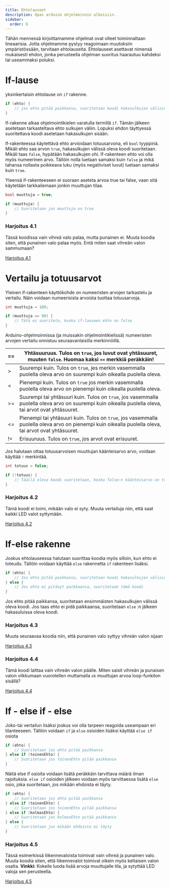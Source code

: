 ```yaml
---
title: Ehtolauseet
description: Opas arduino ohjelmoinnin alkeisiin.
sidebar:
  order: 6
---
```


Tähän mennessä kirjoittamamme ohjelmat ovat olleet toiminnaltaan lineaarisia. Jotta ohjelmamme pystyy reagoimaan muutoksiin ympäristössään, tarvitaan ehtolauseita. Ehtolauseet asettavat nimensä mukaisesti ehdon, jonka perusteella ohjelman suoritus haarautuu kahdeksi tai useammaksi poluksi.

# If-lause

yksinkertaisin ehtolause on `if` rakenne.

```c
if (ehto) {
	// jos ehto pitää paikkansa, suoritetaan koodi hakasulkujen välissä
}
```

If-rakenne alkaa ohjelmointikielen varatulla termillä `if`. Tämän jälkeen asetetaan tarkasteltava ehto sulkujen väliin. Lopuksi ehdon täyttyessä suoritettava koodi asetetaan hakasulkujen sisään.

If-rakenteessa käytettävä ehto arvioidaan totuusarvona, eli `bool` tyyppinä. Mikäli ehto saa arvon `true`, hakasulkujen välissä oleva koodi suoritetaan. Mikäli taas `false`, hypätään hakasulkujen ohi. If-rakenteen ehto voi olla myös numeerinen arvo. Tällöin nolla luetaan samaksi kuin `false` ja mikä tahansa nollasta poikkeava luku (myös negatiiviset luvut) luetaan samaksi kuin `true`.

Yleensä if-rakenteeseen ei suoraan aseteta arvoa true tai false, vaan sitä käytetään tarkkailemaan jonkin muuttujan tilaa.

```c
bool muuttuja = true;

if (muuttuja) {
	// Suoritetaan jos muuttuja on true
}
```

### Harjoitus 4.1

Tässä koodissa vain vihreä valo palaa, mutta punainen ei. Muuta koodia siten, että punainen valo palaa myös. Entä miten saat vihreän valon sammumaan?

<a href="https://wokwi.com/projects/401650299392099329" target="_blank" rel="noopener noreferrer" >Harjoitus 4.1</a>

# Vertailu ja totuusarvot

Yleinen if-rakenteen käyttökohde on numeeristen arvojen tarkastelu ja vertailu. Näin voidaan numeerisista arvoista tuottaa totuusarvoja.

```c
int muuttuja = 100;

if (muuttuja == 90) {
	// Tätä ei suoriteta, koska if-lauseen ehto on false
}
```

Arduino-ohjelmoinnissa (ja muissakin ohjelmointikielissä) numeeristen arvojen vertailu onnistuu seuraavanlaisilla merkinnöillä.

| == | Yhtäsuuruus. Tulos on `true`, jos luvut ovat yhtäsuuret, muuten `false`. **Huomaa kaksi `==` merkkiä peräkkäin!** |
| --- | --- |
| > | Suurempi kuin. Tulos on `true`, jes merkin vasemmalla puolella oleva arvo on suurempi kuin oikealla puolella oleva. |
| < | Pienempi kuin. Tulos on `true` jos merkin vasemmalla puolella oleva arvo on pienempi kuin oikealla puolella oleva. |
| >= | Suurempi tai yhtäsuuri kuin. Tulos on `true`, jos vasemmalla puolella oleva arvo on suurempi kuin oikealla puolella oleva, tai arvot ovat yhtäsuuret. |
| <= | Pienempi tai yhtäsuuri kuin. Tulos on `true`, jos vasemmalla puolella oleva arvo on pienempi kuin oikealla puolella oleva, tai arvot ovat yhtäsuuret. |
| != | Erisuuruus. Tulos on `true`, jos arvot ovat erisuuret. |

Jos halutaan ottaa totuusarvoisen muuttujan käänteisarvo arvo, voidaan käyttää `!` merkintää.

```c
int totuus = false;

if (!totuus) {
	// Täällä oleva koodi suoritetaan, koska false:n käänteisarvo on true
}
```

### Harjoitus 4.2

Tämä koodi ei toimi, mikään valo ei syty. Muuta vertailuja niin, että saat kaikki LED valot syttymään.

<a href="https://wokwi.com/projects/401651191367555073" target="_blank" rel="noopener noreferrer">Harjoitus 4.2</a>

# If-else rakenne

Joskus ehtolauseessa halutaan suorittaa koodia myös silloin, kun ehto ei toteudu. Tällöin voidaan käyttää `else` rakennetta `if` rakenteen lisäksi.

```c
if (ehto) {
	// Jos ehto pitää paikkansa, suoritetaan koodi hakasulkujen välissä
} else {
	// Jos ehto ei pitänyt paikkaansa, suoritetaan tämä koodi
}
```

Jos ehto pitää paikkansa, suoritetaan ensimmäisten hakasulkujen välissä oleva koodi. Jos taas ehto ei pidä paikkaansa, suoritetaan `else` :n jälkeen hakasuluissa oleva koodi.

### Harjoitus 4.3

Muuta seuraavaa koodia niin, että punainen valo syttyy vihreän valon sijaan

<a href="https://wokwi.com/projects/401653711677907969" target="_blank" rel="noopener noreferrer">Harjoitus 4.3</a>

### Harjoitus 4.4

Tämä koodi laittaa vain vihreän valon päälle.  Miten saisit vihreän ja punaisen valon vilkkumaan vuorotellen muttamalla `ok` muuttujan arvoa loop-funkiton sisällä?

<a href="https://wokwi.com/projects/401653822317366273" target="_blank" rel="noopener noreferrer">Harjoitus 4.4</a>

# If - else if - else

Joko-tai vertailun lisäksi joskus voi olla tarpeen reagoida useampaan eri tilanteeseen. Tällöin voidaan `if` ja `else` osioiden lisäksi käyttää `else if` osiota

```c
if (ehto) {
	// Suoritetaan jos ehto pitää paikkansa
} else if (toinenEhto) {
	// Suoritetaan jos toinenEhto pitää paikkansa
}
```

Näitä else if osioita voidaan lisätä peräkkäin tarvittava määrä ilman rajoituksia. `else if` osioiden jälkeen voidaan myös tarvittaessa lisätä `else` osio, joka suoritetaan, jos mikään ehdoista ei täyty.

```c
if (ehto) {
	// Suoritetaan jos ehto pitää paikkansa
} else if (toinenEhto) {
	// Suoritetaan jos toinenEhto pitää paikkansa
} else if (kolmasEhto) {
	// Suoritetaan jos kolmasEhto pitää paikkansa
} else {
	// Suoritetaan jos mikään ehdoista ei täyty
} 
```

### Harjoitus 4.5

Tässä esimerkissä liikennevaloista toimivat vain vihreä ja punainen valo. Muuta koodia siten, että liikennevalot toimivat oikein myös keltaisen valon osalta. **Vinkki:** Kokeile luoda lisää arvoja muuttujalle tila, ja sytyttää LED valoja sen perusteella.

<a href="https://wokwi.com/projects/401659312000234497" target="_blank" rel="noopener noreferrer">Harjoitus 4.5</a>
